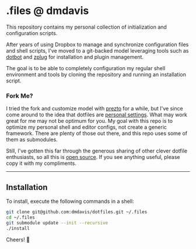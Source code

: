 # .files @ dmdavis
This repository contains my personal collection of initialization and configuration scripts.

After years of using Dropbox to manage and synchronize configuration files and shell scripts, I've moved to a git-backed model leveraging tools such as [dotbot](https://github.com/anishathalye/dotbot) and [zplug](https://github.com/b4b4r07/zplug) for installation and plugin management.

The goal is to be able to completely configuration my regular shell environment and tools by cloning the repository and running an installation script.

### Fork Me?

I tried the fork and customize model with [prezto](https://github.com/sorin-ionescu/prezto) for a while, but I've since come around to the idea that dotfiles are [personal settings](http://www.anishathalye.com/2014/08/03/managing-your-dotfiles/). What may work great for me may not be optimum for you. My goal with this repo is to optimize my personal shell and editor configs, not create a generic framework. There are plenty of those out there, and this repo uses some of them as submodules.

Still, I've gotten this far through the generous sharing of other clever dotfile enthusiasts, so all this is [open source](LICENSE). If you see anything useful, please copy it with my compliments.

---

## Installation

To install, execute the following commands in a shell:

```bash
git clone git@github.com:dmdavis/dotfiles.git ~/.files
cd ~/.files
git submodule update --init --recursive
./install
```

Cheers! :beer: